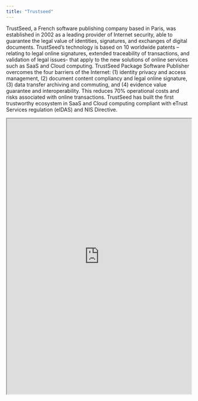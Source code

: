 ```yaml
---
title: "Trustseed"
---
```


TrustSeed, a French software publishing company based in Paris, was established in 2002 as a leading provider of Internet security, able to guarantee the legal value of identities, signatures, and exchanges of digital documents. TrustSeed’s technology is based on 10 worldwide patents – relating to legal online signatures, extended traceability of transactions, and validation of legal issues- that apply to the new solutions of online services such as SaaS and Cloud computing. TrustSeed Package Software Publisher overcomes the four barriers of the Internet: (1) identity privacy and access management, (2) document content compliancy and legal online signature, (3) data transfer archiving and commuting, and (4) evidence value guarantee and interoperability. This reduces 70% operational costs and risks associated with online transactions. TrustSeed has built the first trustworthy ecosystem in SaaS and Cloud computing compliant with eTrust Services regulation (eIDAS) and NIS Directive.

<iframe height="750" width="100%" src="https://ewelton.github.io/ktest/wiki.html#Trustseed"></iframe>
